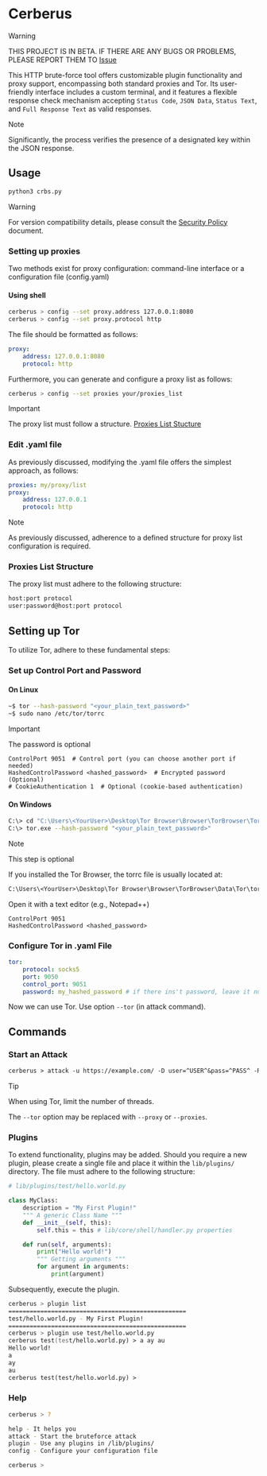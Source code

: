 # Cerberus

> [!WARNING]
> THIS PROJECT IS IN BETA. IF THERE ARE ANY BUGS OR PROBLEMS, PLEASE REPORT THEM TO [Issue](https://github.com/kayake/cerberus/issues)

This HTTP brute-force tool offers customizable plugin functionality and proxy support, encompassing both standard proxies and Tor. Its user-friendly interface includes a custom terminal, and it features a flexible response check mechanism accepting `Status Code`, `JSON Data`, `Status Text`, and `Full Response Text` as valid responses.

> [!NOTE]
> Significantly, the process verifies the presence of a designated key within the JSON response.

## Usage

```bash
python3 crbs.py
```

> [!WARNING]
> For version compatibility details, please consult the [Security Policy](/SECURITY.md) document.

### Setting up proxies

Two methods exist for proxy configuration: command-line interface or a configuration file (config.yaml)

#### Using shell

```zsh
cerberus > config --set proxy.address 127.0.0.1:8080
cerberus > config --set proxy.protocol http
```

The file should be formatted as follows:

```yaml
proxy:
    address: 127.0.0.1:8080
    protocol: http
```

Furthermore, you can generate and configure a proxy list as follows:

```zsh
cerberus > config --set proxies your/proxies_list
```

> [!IMPORTANT]
> The proxy list must follow a structure. [Proxies List Stucture](#proxies-list-structure)

### Edit .yaml file

As previously discussed, modifying the .yaml file offers the simplest approach, as follows:

```yaml
proxies: my/proxy/list
proxy:
    address: 127.0.0.1
    protocol: http
```

> [!NOTE]
> As previously discussed, adherence to a defined structure for proxy list configuration is required.

### Proxies List Structure

The proxy list must adhere to the following structure:

```txt
host:port protocol
user:password@host:port protocol
```

## Setting up Tor

To utilize Tor, adhere to these fundamental steps:

### Set up Control Port and Password

#### On Linux

```zsh
~$ tor --hash-password "<your_plain_text_password>"
~$ sudo nano /etc/tor/torrc
```

> [!IMPORTANT]
> The password is optional

```.torrc
ControlPort 9051  # Control port (you can choose another port if needed)
HashedControlPassword <hashed_password>  # Encrypted password (Optional)
# CookieAuthentication 1  # Optional (cookie-based authentication)
```

#### On Windows


```zsh
C:\> cd "C:\Users\<YourUser>\Desktop\Tor Browser\Browser\TorBrowser\Tor"
C:\> tor.exe --hash-password "<your_plain_text_password>"
```

> [!NOTE]
> This step is optional

If you installed the Tor Browser, the torrc file is usually located at:

```txt
C:\Users\<YourUser>\Desktop\Tor Browser\Browser\TorBrowser\Data\Tor\torrc
```

Open it with a text editor (e.g., Notepad++)

```.torrc
ControlPort 9051
HashedControlPassword <hashed_password>
```

### Configure Tor in .yaml File

```yaml
tor:
    protocol: socks5
    port: 9050
    control_port: 9051
    password: my_hashed_password # if there ins't password, leave it null
```

Now we can use Tor. Use option `--tor` (in attack command).

## Commands

### Start an Attack

```txt
cerberus > attack -u https://example.com/ -D user=^USER^&pass=^PASS^ -R 401 -T 6 --tor --random-agent -l admin -P password/list.txt
```

> [!TIP]
> When using Tor, limit the number of threads.

The `--tor` option may be replaced with `--proxy` or `--proxies`.

### Plugins

To extend functionality, plugins may be added.  Should you require a new plugin, please create a single file and place it within the `lib/plugins/` directory. The file must adhere to the following structure:

```py
# lib/plugins/test/hello.world.py

class MyClass:
    description = "My First Plugin!"
    """ A generic Class Name """
    def __init__(self, this):
        self.this = this # lib/core/shell/handler.py properties

    def run(self, arguments):
        print("Hello world!")
        """ Getting arguments """
        for argument in arguments:
            print(argument)
```

Subsequently, execute the plugin.

```zsh
cerberus > plugin list
==================================================
test/hello.world.py - My First Plugin!
==================================================
cerberus > plugin use test/hello.world.py
cerberus test(test/hello.world.py) > a ay au
Hello world!
a
ay
au
cerberus test(test/hello.world.py) > 
```

### Help

```zsh
cerberus > ?

help - It helps you
attack - Start the bruteforce attack
plugin - Use any plugins in /lib/plugins/
config - Configure your configuration file

cerberus > 
```
